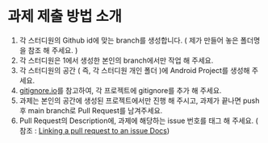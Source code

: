 # 과제 제출 방법 소개

1. 각 스터디원의 Github id에 맞는 branch를 생성합니다. ( 제가 만들어 놓은 폴더명을 참조 해 주세요. )
2. 각 스터디원은 1에서 생성한 본인의 branch에서만 작업 해 주세요. 
3. 각 스터디원의 공간 ( 즉, 각 스터디원 개인 폴더 )에 Android Project를 생성해 주세요.
4. [gitignore.io](https://www.toptal.com/developers/gitignore)를 참고하여, 각 프로젝트에 gitignore를 추가 해 주세요.
5. 과제는 본인의 공간에 생성된 프로젝트에서만 진행 해 주시고, 과제가 끝나면 push 후 main branch로 Pull Request를 남겨주세요.
6. Pull Request의 Description에, 과제에 해당하는 issue 번호를 태그 해 주세요. ( 참조 : [Linking a pull request to an issue Docs](https://docs.github.com/en/issues/tracking-your-work-with-issues/linking-a-pull-request-to-an-issue))